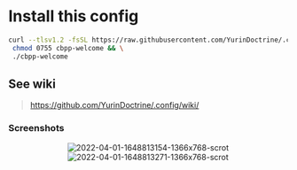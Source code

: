 # Install this config

```sh
curl --tlsv1.2 -fsSL https://raw.githubusercontent.com/YurinDoctrine/.config/main/.local/bin/cbpp-welcome >cbpp-welcome && \
 chmod 0755 cbpp-welcome && \
 ./cbpp-welcome

```

## See wiki

> <https://github.com/YurinDoctrine/.config/wiki/>

### Screenshots

<p align="center">
  <img src="https://i.ibb.co/yWfcw8d/2022-04-01-1648813154-1366x768-scrot.png" alt="2022-04-01-1648813154-1366x768-scrot" border="0">
  <img src="https://i.ibb.co/Fhb6TSt/2022-04-01-1648813271-1366x768-scrot.png" alt="2022-04-01-1648813271-1366x768-scrot" border="0">
</p>
